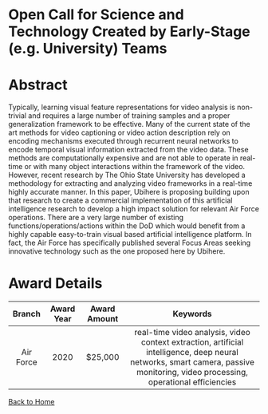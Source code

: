 
Open Call for Science and Technology Created by Early-Stage (e.g. University) Teams
===================================================================================

# Abstract


Typically, learning visual feature representations for video analysis is non-trivial and requires a large number of training samples and a proper generalization framework to be effective. Many of the current state of the art methods for video captioning or video action description rely on encoding mechanisms executed through recurrent neural networks to encode temporal visual information extracted from the video data. These methods are computationally expensive and are not able to operate in real-time or with many object interactions within the framework of the video. However, recent research by The Ohio State University has developed a methodology for extracting and analyzing video frameworks in a real-time highly accurate manner. In this paper, Ubihere is proposing building upon that research to create a commercial implementation of this artificial intelligence research to develop a high impact solution for relevant Air Force operations. There are a very large number of existing functions/operations/actions within the DoD which would benefit from a highly capable easy-to-train visual based artificial intelligence platform. In fact, the Air Force has specifically published several Focus Areas seeking innovative technology such as the one proposed here by Ubihere.  

# Award Details

|Branch|Award Year|Award Amount|Keywords|
| :---: | :---: | :---: | :---: |
|Air Force|2020|$25,000|real-time video analysis, video context extraction, artificial intelligence, deep neural networks, smart camera, passive monitoring, video processing, operational efficiencies|
  
  


[Back to Home](https://github.com/chrischow/dod_sbir_awards/Reports/DJ/#1596)